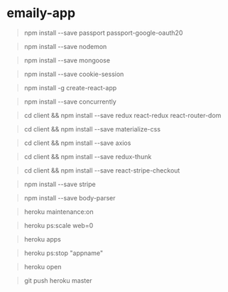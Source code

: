 # emaily-app

> npm install --save passport passport-google-oauth20

> npm install --save nodemon

> npm install --save mongoose

> npm install --save cookie-session

> npm install -g create-react-app

> npm install --save concurrently

> cd client && npm install --save redux react-redux react-router-dom

> cd client && npm install --save materialize-css

> cd client && npm install --save axios

> cd client && npm install --save redux-thunk

> cd client && npm install --save react-stripe-checkout

> npm install --save stripe

> npm install --save body-parser

> heroku maintenance:on

> heroku ps:scale web=0

> heroku apps

> heroku ps:stop "appname"

> heroku open

> git push heroku master
